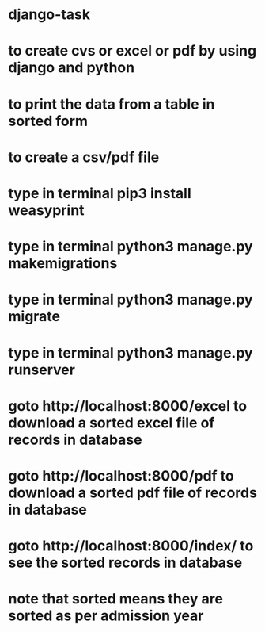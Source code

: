 # django-task
# to create cvs or excel or pdf by using django and python
# to print the data from a table in sorted form
# to create a csv/pdf file 
  # type in terminal pip3 install weasyprint 
  # type in terminal python3 manage.py makemigrations
  # type in terminal python3 manage.py migrate
  # type in terminal python3 manage.py runserver
  # goto http://localhost:8000/excel to download a sorted excel file of records in database
  # goto http://localhost:8000/pdf to download a sorted pdf file of records in database
  # goto http://localhost:8000/index/ to see the sorted records in database
  # note that sorted means they are sorted as per admission year
  
 
